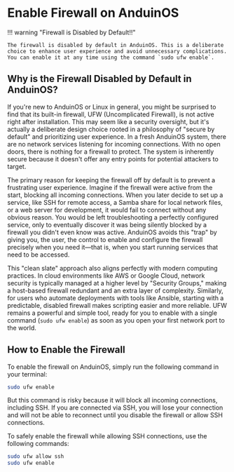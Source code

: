 # Enable Firewall on AnduinOS

!!! warning "Firewall is Disabled by Default!!"

    The firewall is disabled by default in AnduinOS. This is a deliberate choice to enhance user experience and avoid unnecessary complications. You can enable it at any time using the command `sudo ufw enable`.

## Why is the Firewall Disabled by Default in AnduinOS?

If you're new to AnduinOS or Linux in general, you might be surprised to find that its built-in firewall, UFW (Uncomplicated Firewall), is not active right after installation. This may seem like a security oversight, but it's actually a deliberate design choice rooted in a philosophy of "secure by default" and prioritizing user experience. In a fresh AnduinOS system, there are no network services listening for incoming connections. With no open doors, there is nothing for a firewall to protect. The system is inherently secure because it doesn't offer any entry points for potential attackers to target.

The primary reason for keeping the firewall off by default is to prevent a frustrating user experience. Imagine if the firewall were active from the start, blocking all incoming connections. When you later decide to set up a service, like SSH for remote access, a Samba share for local network files, or a web server for development, it would fail to connect without any obvious reason. You would be left troubleshooting a perfectly configured service, only to eventually discover it was being silently blocked by a firewall you didn't even know was active. AnduinOS avoids this "trap" by giving you, the user, the control to enable and configure the firewall precisely when you need it—that is, when you start running services that need to be accessed.

This "clean slate" approach also aligns perfectly with modern computing practices. In cloud environments like AWS or Google Cloud, network security is typically managed at a higher level by "Security Groups," making a host-based firewall redundant and an extra layer of complexity. Similarly, for users who automate deployments with tools like Ansible, starting with a predictable, disabled firewall makes scripting easier and more reliable. UFW remains a powerful and simple tool, ready for you to enable with a single command (`sudo ufw enable`) as soon as you open your first network port to the world.

## How to Enable the Firewall

To enable the firewall on AnduinOS, simply run the following command in your terminal:

```bash title="Enable Firewall"
sudo ufw enable
```

But this command is risky because it will block all incoming connections, including SSH. If you are connected via SSH, you will lose your connection and will not be able to reconnect until you disable the firewall or allow SSH connections.

To safely enable the firewall while allowing SSH connections, use the following commands:

```bash title="Enable Firewall with SSH"
sudo ufw allow ssh
sudo ufw enable
```
